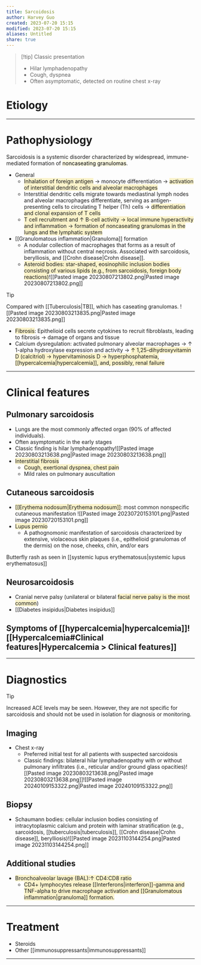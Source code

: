 ```yaml
---
title: Sarcoidosis
author: Harvey Guo
created: 2023-07-20 15:15
modified: 2023-07-20 15:15
aliases: Untitled
share: true
---
```

>[!tip] Classic presentation
>- HiIar lymphadenopathy
>- Cough, dyspnea
>- Often asymptomatic, detected on routine chest x-ray
# Etiology


---
# Pathophysiology
Sarcoidosis is a systemic disorder characterized by widespread, immune-mediated formation of <mark style="background: #FFF3A34A;">noncaseating granulomas</mark>.
- General
	- <span style="background:rgba(240, 200, 0, 0.2)">Inhalation of foreign antigen</span> → monocyte differentiation → <span style="background:rgba(240, 200, 0, 0.2)">activation of interstitial dendritic cells and alveolar macrophages</span>
	- Interstitial dendritic cells migrate towards mediastinal lymph nodes and alveolar macrophages differentiate, serving as antigen-presenting cells to circulating T helper (Th) cells → <span style="background:rgba(240, 200, 0, 0.2)">differentiation and clonal expansion of T cells</span>
	- <span style="background:rgba(240, 200, 0, 0.2)">T cell recruitment and ↑ B-cell activity → local immune hyperactivity and inflammation → formation of noncaseating granulomas in the lungs and the lymphatic system</span>
- [[Granulomatous inflammation|Granuloma]] formation
	- A nodular collection of macrophages that forms as a result of inflammation without central necrosis. Associated with sarcoidosis, berylliosis, and [[Crohn disease|Crohn disease]].
	- <span style="background:rgba(240, 200, 0, 0.2)">Asteroid bodies: star-shaped, eosinophilic inclusion bodies consisting of various lipids (e.g., from sarcoidosis, foreign body reactions)</span>![[Pasted image 20230807213802.png|Pasted image 20230807213802.png]]

>[!tip] 
>Compared with [[Tuberculosis|TB]], which has caseating granulomas.
>![[Pasted image 20230803213835.png|Pasted image 20230803213835.png]]

- <span style="background:rgba(240, 200, 0, 0.2)">Fibrosis</span>: Epithelioid cells secrete cytokines to recruit fibroblasts, leading to fibrosis → damage of organs and tissue
- Calcium dysregulation: activated pulmonary alveolar macrophages → ↑ 1-alpha hydroxylase expression and activity → <span style="background:rgba(240, 200, 0, 0.2)">↑ 1,25-dihydroxyvitamin D (calcitriol) → hypervitaminosis D → hyperphosphatemia, [[hypercalcemia|hypercalcemia]], and, possibly, renal failure</span>

---
# Clinical features
## Pulmonary sarcoidosis
- Lungs are the most commonly affected organ (90% of affected individuals).
- Often asymptomatic in the early stages
- Classic finding is hilar lymphadenopathy![[Pasted image 20230803213638.png|Pasted image 20230803213638.png]]
- <span style="background:rgba(240, 200, 0, 0.2)">Interstitial fibrosis</span>
	- <span style="background:rgba(240, 200, 0, 0.2)">Cough, exertional dyspnea, chest pain</span>
	- Mild rales on pulmonary auscultation
## Cutaneous sarcoidosis
- <span style="background:rgba(240, 200, 0, 0.2)">[[Erythema nodosum|Erythema nodosum]]</span>: most common nonspecific cutaneous manifestation 
![[Pasted image 20230720153101.png|Pasted image 20230720153101.png]]
- <span style="background:rgba(240, 200, 0, 0.2)">Lupus pernio</span>
	- A pathognomonic manifestation of sarcoidosis characterized by extensive, violaceous skin plaques (i.e., epithelioid granulomas of the dermis) on the nose, cheeks, chin, and/or ears 

Butterfly rash as seen in [[systemic lupus erythematosus|systemic lupus erythematosus]]
## Neurosarcoidosis
- Cranial nerve palsy (unilateral or bilateral <span style="background:rgba(240, 200, 0, 0.2)">facial nerve palsy is the most common</span>)
- [[Diabetes insipidus|Diabetes insipidus]]
## Symptoms of [[hypercalcemia|hypercalcemia]]![[Hypercalcemia#Clinical features|Hypercalcemia > Clinical features]]

---
# Diagnostics
>[!tip] 
>Increased ACE levels may be seen. However, they are not specific for sarcoidosis and should not be used in isolation for diagnosis or monitoring.

## Imaging
- Chest x-ray
	- Preferred initial test for all patients with suspected sarcoidosis
	- Classic findings: bilateral hilar lymphadenopathy with or without pulmonary infiltrates (i.e., reticular and/or ground glass opacities)![[Pasted image 20230803213638.png|Pasted image 20230803213638.png]]![[Pasted image 20240109153322.png|Pasted image 20240109153322.png]]
## Biopsy
- Schaumann bodies: cellular inclusion bodies consisting of intracytoplasmic calcium and protein with laminar stratification (e.g., sarcoidosis, [[tuberculosis|tuberculosis]], [[Crohn disease|Crohn disease]], berylliosis)![[Pasted image 20231103144254.png|Pasted image 20231103144254.png]]
## Additional studies
- <span style="background:rgba(240, 200, 0, 0.2)">Bronchoalveolar lavage (BAL):↑ CD4:CD8 ratio</span>
	- <span style="background:rgba(240, 200, 0, 0.2)">CD4+ lymphocytes release [[Interferons|interferon]]-gamma and TNF-alpha to drive macrophage activation and [[Granulomatous inflammation|granuloma]] formation.</span>

---
# Treatment
- Steroids
- Other [[immunosuppressants|immunosuppressants]]

---
